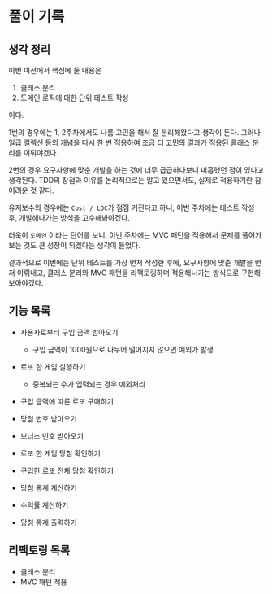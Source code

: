 # 풀이 기록
## 생각 정리
이번 미션에서 핵심에 둘 내용은
1. 클래스 분리
2. 도메인 로직에 대한 단위 테스트 작성

이다.

1번의 경우에는 1, 2주차에서도 나름 고민을 해서 잘 분리해왔다고 생각이 든다. 그러나 일급 컬렉션 등의 개념을 다시 한 번 적용하여 조금 더 고민의 결과가 적용된 클래스 분리를 이뤄야겠다.

2번의 경우 요구사항에 맞춘 개발을 하는 것에 너무 급급하다보니 미흡했던 점이 있다고 생각된다. TDD의 장점과 이유를 논리적으로는 알고 있으면서도, 실제로 적용하기란 참 어려운 것 같다.

유지보수의 경우에는 `Cost / LOC`가 점점 커진다고 하니, 이번 주차에는 테스트 작성 후, 개발해나가는 방식을 고수해봐야겠다.

더욱이 `도메인` 이라는 단어를 보니, 이번 주차에는 MVC 패턴을 적용해서 문제를 풀어가보는 것도 큰 성장이 되겠다는 생각이 들었다.

결과적으로 이번에는 단위 테스트를 가장 먼저 작성한 후에, 요구사항에 맞춘 개발을 먼저 이뤄내고, 클래스 분리와 MVC 패턴을 리팩토링하며 적용해나가는 방식으로 구현해보아야겠다. 

## 기능 목록
- 사용자로부터 구입 금액 받아오기
  - 구입 금액이 1000원으로 나누어 떨어지지 않으면 예외가 발생

- 로또 한 게임 실행하기
  - 중복되는 수가 입력되는 경우 예외처리

- 구입 금액에 따른 로또 구매하기


- 당첨 번호 받아오기
- 보너스 번호 받아오기


- 로또 한 게임 당첨 확인하기
- 구입한 로또 전체 당첨 확인하기


- 당첨 통계 계산하기
- 수익률 계산하기
- 당첨 통계 출력하기

## 리팩토링 목록
- 클래스 분리
- MVC 패턴 적용
